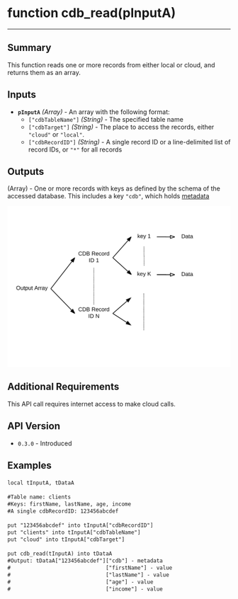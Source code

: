 # function cdb_read(pInputA)
---
## Summary
This function reads one or more records from either local or cloud, and returns them as an array.

## Inputs
* **`pInputA`** *(Array)* - An array with the following format:
    * `["cdbTableName"]` *(String)* - The specified table name
    * `["cdbTarget"]` *(String)* - The place to access the records, either `"cloud"` or `"local"`.
    * `["cdbRecordID"]` *(String)* - A single record ID or a line-delimited list of record IDs, or `"*"` for all records
    
## Outputs
(Array) - One or more records with keys as defined by the schema of the accessed database. This includes a key `"cdb"`, which holds [metadata](Metadata.md)

![ReadOutput](images/BasicOutput.svg)

## Additional Requirements
This API call requires internet access to make cloud calls.

## API Version
* `0.3.0` - Introduced

## Examples
```
local tInputA, tDataA

#Table name: clients
#Keys: firstName, lastName, age, income
#A single cdbRecordID: 123456abcdef

put "123456abcdef" into tInputA["cdbRecordID"]
put "clients" into tInputA["cdbTableName"]
put "cloud" into tInputA["cdbTarget"]
    
put cdb_read(tInputA) into tDataA
#Output: tDataA["123456abcdef"]["cdb"] - metadata
#							   ["firstName"] - value
#							   ["lastName"] - value
#							   ["age"] - value
#							   ["income"] - value
```